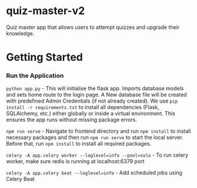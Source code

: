 # quiz-master-v2
Quiz master app that allows users to attempt quizzes and upgrade their knowledge.

# Getting Started

### Run the Application

`python app.py` - This will initialise the flask app. Imports database models and sets home route to the login page. A New database file will be created with predefined Admin Credentials (if not already created). We use `pip install -r requirements.txt` to install all dependencies (Flask, SQLAlchemy, etc.) either globally or inside a virtual environment. This ensures the app runs without missing package errors.

`npm run serve` - Navigate to frontend directory and run `npm install` to install necessary packages and then run `npm run serve` to start the local server. Before that, run `npm install` to install all required packages. 

`celery -A app.celery worker --loglevel=info --pool=solo` - To run celery worker, make sure redis is running at localhost:6379 port

`celery -A app.celery beat --loglevel=info` - Add scheduled jobs using Celery Beat
